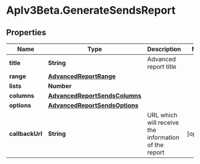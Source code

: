 # ApIv3Beta.GenerateSendsReport

## Properties

Name | Type | Description | Notes
------------ | ------------- | ------------- | -------------
**title** | **String** | Advanced report title | 
**range** | [**AdvancedReportRange**](AdvancedReportRange.md) |  | 
**lists** | **Number** |  | 
**columns** | [**AdvancedReportSendsColumns**](AdvancedReportSendsColumns.md) |  | 
**options** | [**AdvancedReportSendsOptions**](AdvancedReportSendsOptions.md) |  | 
**callbackUrl** | **String** | URL which will receive the information of the report | [optional] 


